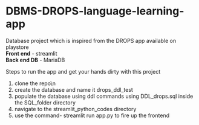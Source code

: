 # DBMS-DROPS-language-learning-app

Database project which is inspired from the DROPS app available on playstore <br>
**Front end** - streamlit <br>
**Back end DB** - MariaDB <br>

Steps to run the app and get your hands dirty with this project <br>
1. clone the repo\n
2. create the database and name it  drops_ddl_test <br>
3. populate the database using ddl commands using DDL_drops.sql inside the SQL_folder directory <br>
4. navigate to the streamlit_python_codes directory <br>
5. use the command- streamlit run app.py to fire up the frontend
